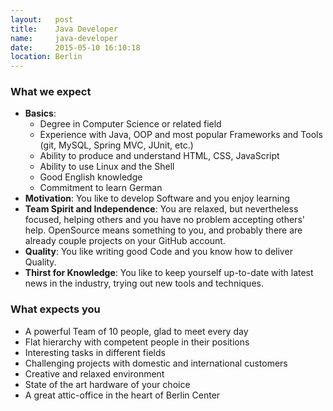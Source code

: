 ```yaml
---
layout:   post
title:    Java Developer
name:     java-developer
date:     2015-05-10 16:10:18
location: Berlin
---
```


### What we expect

- **Basics**:
    + Degree in Computer Science or related field
    + Experience with Java, OOP and most popular Frameworks and Tools (git, MySQL, Spring MVC, JUnit, etc.)
    + Ability to produce and understand HTML, CSS, JavaScript
    + Ability to use Linux and the Shell
    + Good English knowledge
    + Commitment to learn German
- **Motivation**: You like to develop Software and you enjoy learning
- **Team Spirit and Independence**: You are relaxed, but nevertheless focused, helping others and you have no problem accepting others' help. OpenSource means something to you, and probably there are already couple projects on your GitHub account.
- **Quality**: You like writing good Code and you know how to deliver Quality.
- **Thirst for Knowledge**: You like to keep yourself up-to-date with latest news in the industry, trying out new tools and techniques.

### What expects you

- A powerful Team of 10 people, glad to meet every day
- Flat hierarchy with competent people in their positions
- Interesting tasks in different fields
- Challenging projects with domestic and international customers
- Creative and relaxed environment
- State of the art hardware of your choice
- A great attic-office in the heart of Berlin Center
